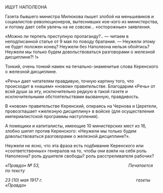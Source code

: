 ИЩУТ НАПОЛЕОНА

Газета бывшего министра Милюкова пышет злобой на меньшевиков и социалистов-революционеров, вытеснивших кое-кого из министерства, и потому дает себя увлечь на не совсем... «осторожные» заявления.

«Можно ли терпеть преступную пропаганду?.. — читаем в неподписанной статье от 9 мая по поводу братания. — Неужели этому не будет положен конец? Неужели без Наполеона нельзя обойтись? Неуже­ли мы только будем довольствоваться разговорами о железной дисциплине?! !»

Тонкий, очень тонкий намек на печально-знаменитые слова Керенского о железной дисциплине.

«Речь» дает читателям правдивую, точную картину того, что происходит в «нашем» «новом» правительстве. Благодарим «Речь» от всей души за эту, исключительно ред­кую в такой газете и исключительными обстоятельствами вызванную, правдивость.

В «новом» правительстве Керенский, опираясь на Чернова и Церетели, провозгла­шает «железную дисциплину» в войске (для осуществления империалистской про­граммы наступления).

А помещики и капиталисты, имеющие 10 министерских мест из 16, злобно шипят против Керенского: «Неужели мы только будем довольствоваться разговорами о же­лезной дисциплине?».

Неужели не ясно, что эта фраза есть подбивание Керенского или «соответственных» генералов на то, чтобы они взяли на себя роль Наполеона? роль душителя свободы? роль расстреливателя рабочих?

_«Правда» № 53,                                                                          Печатается по тексту_

_23 (10) мая 1917 г.                                                                              газеты «Правда»_